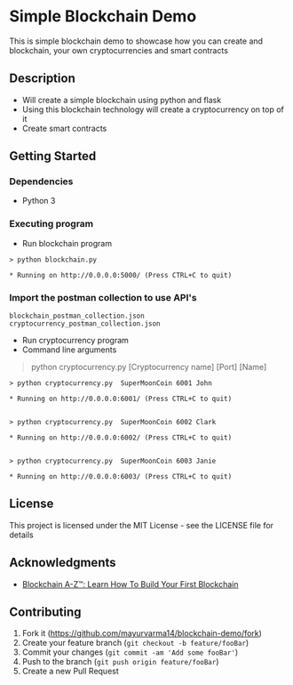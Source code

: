 # Simple Blockchain Demo

This is simple blockchain demo to showcase how you can create and blockchain, your own cryptocurrencies and smart contracts

## Description

- Will create a simple blockchain using python and flask
- Using this blockchain technology will create a cryptocurrency on top of it
- Create smart contracts

## Getting Started

### Dependencies

* Python 3

### Executing program

- Run blockchain program

```
> python blockchain.py

* Running on http://0.0.0.0:5000/ (Press CTRL+C to quit)
```
### **Import the postman collection to use API's**
`blockchain_postman_collection.json` 
`cryptocurrency_postman_collection.json`

- Run cryptocurrency program
- Command line arguments
  
 > python cryptocurrency.py  [Cryptocurrency name] [Port] [Name]

```
> python cryptocurrency.py  SuperMoonCoin 6001 John

* Running on http://0.0.0.0:6001/ (Press CTRL+C to quit)


> python cryptocurrency.py  SuperMoonCoin 6002 Clark

* Running on http://0.0.0.0:6002/ (Press CTRL+C to quit)


> python cryptocurrency.py  SuperMoonCoin 6003 Janie

* Running on http://0.0.0.0:6003/ (Press CTRL+C to quit)
```


## License

This project is licensed under the MIT License - see the LICENSE file for details

## Acknowledgments


* [
Blockchain A-Z™: Learn How To Build Your First Blockchain](https://www.udemy.com/course/build-your-blockchain-az/)


## Contributing

1. Fork it (<https://github.com/mayurvarma14/blockchain-demo/fork>)
2. Create your feature branch (`git checkout -b feature/fooBar`)
3. Commit your changes (`git commit -am 'Add some fooBar'`)
4. Push to the branch (`git push origin feature/fooBar`)
5. Create a new Pull Request
